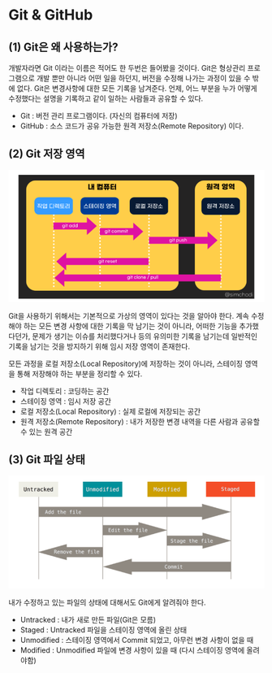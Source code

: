 # Git & GitHub

## (1) Git은 왜 사용하는가?

개발자라면 Git 이라는 이름은 적어도 한 두번은 들어봤을 것이다. Git은 형상관리 프로그램으로 개발 뿐만 아니라 어떤 일을 하던지, 버전을 수정해 나가는 과정이 있을 수 밖에 없다. Git은 변경사항에 대한 모든 기록을 남겨준다. 언제, 어느 부분을 누가 어떻게 수정했다는 설명을 기록하고 같이 일하는 사람들과 공유할 수 있다.

- Git : 버전 관리 프로그램이다. (자신의 컴퓨터에 저장)
- GitHub : 소스 코드가 공유 가능한 원격 저장소(Remote Repository) 이다.
  

## (2) Git 저장 영역

<img width="700" alt="git01" src="git_images/image.png">

Git을 사용하기 위해서는 기본적으로 가상의 영역이 있다는 것을 알아야 한다. 계속 수정해야 하는 모든 변경 사항에 대한 기록을 막 남기는 것이 아니라, 어떠한 기능을 추가했다던가, 문제가 생기는 이슈를 처리했다거나 등의 유의미한 기록을 남기는데 일반적인 기록을 남기는 것을 방지하기 위해 임시 저장 영역이 존재한다. 

모든 과정을 로컬 저장소(Local Repository)에 저장하는 것이 아니라, 스테이징 영역을 통해 저장해야 하는 부분을 정리할 수 있다.

- 작업 디렉토리 : 코딩하는 공간
- 스테이징 영역 : 임시 저장 공간
- 로컬 저장소(Local Repository) : 실제 로컬에 저장되는 공간
- 원격 저장소(Remote Repository) : 내가 저장한 변경 내역을 다른 사람과 공유할 수 있는 원격 공간

## (3) Git 파일 상태

<img width="700" alt="git02" src=" git_images/image-1.png">

내가 수정하고 있는 파일의 상태에 대해서도 Git에게 알려줘야 한다.

- Untracked : 내가 새로 만든 파일(Git은 모름)
- Staged : Untracked  파일을 스테이징 영역에 올린 상태
- Unmodified : 스테이징 영역에서 Commit 되었고, 아무런 변경 사항이 없을 때
- Modified : Unmodified 파일에 변경 사항이 있을 때 (다시 스테이징 영역에 올려야함)
